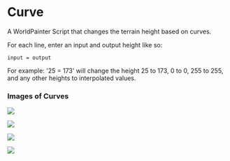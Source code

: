 # Curve
A WorldPainter Script that changes the terrain height based on curves.

For each line, enter an input and output height like so:
~~~
input = output
~~~
For example: '25 = 173' will change the height 25 to 173, 0 to 0, 255 to 255, and any other heights to interpolated values.

### Images of Curves
![](http://i.imgur.com/QPxZbMv.png)

![](http://i.imgur.com/lGInCfX.png)

![](http://i.imgur.com/NFpBvl7.png)

![](http://i.imgur.com/CELfol0.png)
